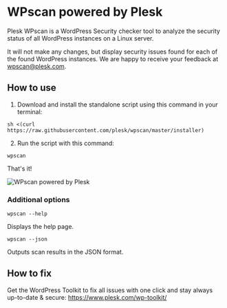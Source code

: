 # WPscan powered by Plesk

Plesk WPscan is a WordPress Security checker tool to analyze the security status of all WordPress instances on a Linux server.

It will not make any changes, but display security issues found for each of the found WordPress instances.
We are happy to receive your feedback at wpscan@plesk.com.

## How to use

1. Download and install the standalone script using this command in your terminal:

`sh <(curl https://raw.githubusercontent.com/plesk/wpscan/master/installer)`

2. Run the script with this command:

`wpscan`

That's it!

![WPscan powered by Plesk](https://raw.githubusercontent.com/plesk/wpscan/master/wpscan-screenshot.png)

### Additional options

`wpscan --help`

Displays the help page.

`wpscan --json`

Outputs scan results in the JSON format.

## How to fix

Get the WordPress Toolkit to fix all issues with one click and stay always up-to-date & secure: https://www.plesk.com/wp-toolkit/
